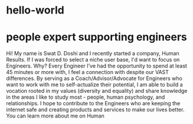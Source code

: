 # hello-world
people expert supporting engineers 
=======
Hi!  My name is Swat D. Doshi and I recently started a company, Human Results.  If I was forced to select a niche user base, I'd want to focus on Engineers.  Why?  Every Engineer I've had the opportunity to spend at least 45 minutes or more with, I feel a connection with despite our VAST differences.  By serving as a Coach/Advisor/Advocate for Engineers who want to work with me to self-actualize their potential, I am able to build a vocation rooted in my values (diversity and equality) and share knowledge in the areas I like to study most - people, human psychology, and relationships.  I hope to contribute to the Engineers who are keeping the internet safe and creating products and services to make our lives better.  You can learn more about me on Human